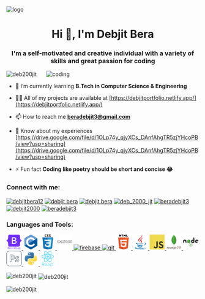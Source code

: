 ![logo](https://camo.githubusercontent.com/d4d171e3f6e6b87b7dc426c9deefd5f00f2d6fc48e4af63763709fd997bf64b2/68747470733a2f2f77616c6c70617065726163636573732e636f6d2f66756c6c2f353932373931312e676966)
<h1 align="center">Hi 👋, I'm Debjit Bera</h1>
<h3 align="center"> I'm a self-motivated and creative individual with a variety of skills and great passion for coding</h3>
<img align="right" alt="coding" width="400" src="https://user-images.githubusercontent.com/74038190/225813708-98b745f2-7d22-48cf-9150-083f1b00d6c9.gif">

<p align="left"> <img src="https://komarev.com/ghpvc/?username=deb200jit&label=Profile%20views&color=0e75b6&style=flat" alt="deb200jit" /> </p>

- 🌱 I’m currently learning **B.Tech in Computer Science & Engineering**

- 👨‍💻 All of my projects are available at [https://debjitportfolio.netlify.app/](https://debjitportfolio.netlify.app/)

- 📫 How to reach me **beradebjit3@gmail.com**

- 📄 Know about my experiences [https://drive.google.com/file/d/1OLp74y_qjyXCs_DAnfAhgTR5zjYHcoPB/view?usp=sharing](https://drive.google.com/file/d/1OLp74y_qjyXCs_DAnfAhgTR5zjYHcoPB/view?usp=sharing)

- ⚡ Fun fact **Coding like poetry should be short and concise 😂**

<h3 align="left">Connect with me:</h3>
<p align="left">
<a href="https://twitter.com/debjitbera12" target="blank"><img align="center" src="https://raw.githubusercontent.com/rahuldkjain/github-profile-readme-generator/master/src/images/icons/Social/twitter.svg" alt="debjitbera12" height="30" width="40" /></a>
<a href="https://linkedin.com/in/debjit bera" target="blank"><img align="center" src="https://raw.githubusercontent.com/rahuldkjain/github-profile-readme-generator/master/src/images/icons/Social/linked-in-alt.svg" alt="debjit bera" height="30" width="40" /></a>
<a href="https://fb.com/debjit bera" target="blank"><img align="center" src="https://raw.githubusercontent.com/rahuldkjain/github-profile-readme-generator/master/src/images/icons/Social/facebook.svg" alt="debjit bera" height="30" width="40" /></a>
<a href="https://instagram.com/deb_2000_jit" target="blank"><img align="center" src="https://raw.githubusercontent.com/rahuldkjain/github-profile-readme-generator/master/src/images/icons/Social/instagram.svg" alt="deb_2000_jit" height="30" width="40" /></a>
<a href="https://www.hackerrank.com/beradebjit3" target="blank"><img align="center" src="https://raw.githubusercontent.com/rahuldkjain/github-profile-readme-generator/master/src/images/icons/Social/hackerrank.svg" alt="beradebjit3" height="30" width="40" /></a>
<a href="https://www.leetcode.com/debjit2000" target="blank"><img align="center" src="https://raw.githubusercontent.com/rahuldkjain/github-profile-readme-generator/master/src/images/icons/Social/leet-code.svg" alt="debjit2000" height="30" width="40" /></a>
<a href="https://auth.geeksforgeeks.org/user/beradebjit3" target="blank"><img align="center" src="https://raw.githubusercontent.com/rahuldkjain/github-profile-readme-generator/master/src/images/icons/Social/geeks-for-geeks.svg" alt="beradebjit3" height="30" width="40" /></a>
</p>

<h3 align="left">Languages and Tools:</h3>
<p align="left"> <a href="https://getbootstrap.com" target="_blank" rel="noreferrer"> <img src="https://raw.githubusercontent.com/devicons/devicon/master/icons/bootstrap/bootstrap-plain-wordmark.svg" alt="bootstrap" width="40" height="40"/> </a> <a href="https://www.cprogramming.com/" target="_blank" rel="noreferrer"> <img src="https://raw.githubusercontent.com/devicons/devicon/master/icons/c/c-original.svg" alt="c" width="40" height="40"/> </a> <a href="https://www.w3schools.com/css/" target="_blank" rel="noreferrer"> <img src="https://raw.githubusercontent.com/devicons/devicon/master/icons/css3/css3-original-wordmark.svg" alt="css3" width="40" height="40"/> </a> <a href="https://expressjs.com" target="_blank" rel="noreferrer"> <img src="https://raw.githubusercontent.com/devicons/devicon/master/icons/express/express-original-wordmark.svg" alt="express" width="40" height="40"/> </a> <a href="https://firebase.google.com/" target="_blank" rel="noreferrer"> <img src="https://www.vectorlogo.zone/logos/firebase/firebase-icon.svg" alt="firebase" width="40" height="40"/> </a> <a href="https://git-scm.com/" target="_blank" rel="noreferrer"> <img src="https://www.vectorlogo.zone/logos/git-scm/git-scm-icon.svg" alt="git" width="40" height="40"/> </a> <a href="https://www.w3.org/html/" target="_blank" rel="noreferrer"> <img src="https://raw.githubusercontent.com/devicons/devicon/master/icons/html5/html5-original-wordmark.svg" alt="html5" width="40" height="40"/> </a> <a href="https://www.java.com" target="_blank" rel="noreferrer"> <img src="https://raw.githubusercontent.com/devicons/devicon/master/icons/java/java-original.svg" alt="java" width="40" height="40"/> </a> <a href="https://developer.mozilla.org/en-US/docs/Web/JavaScript" target="_blank" rel="noreferrer"> <img src="https://raw.githubusercontent.com/devicons/devicon/master/icons/javascript/javascript-original.svg" alt="javascript" width="40" height="40"/> </a> <a href="https://www.mongodb.com/" target="_blank" rel="noreferrer"> <img src="https://raw.githubusercontent.com/devicons/devicon/master/icons/mongodb/mongodb-original-wordmark.svg" alt="mongodb" width="40" height="40"/> </a> <a href="https://nodejs.org" target="_blank" rel="noreferrer"> <img src="https://raw.githubusercontent.com/devicons/devicon/master/icons/nodejs/nodejs-original-wordmark.svg" alt="nodejs" width="40" height="40"/> </a> <a href="https://www.photoshop.com/en" target="_blank" rel="noreferrer"> <img src="https://raw.githubusercontent.com/devicons/devicon/master/icons/photoshop/photoshop-line.svg" alt="photoshop" width="40" height="40"/> </a> <a href="https://www.python.org" target="_blank" rel="noreferrer"> <img src="https://raw.githubusercontent.com/devicons/devicon/master/icons/python/python-original.svg" alt="python" width="40" height="40"/> </a> <a href="https://reactjs.org/" target="_blank" rel="noreferrer"> <img src="https://raw.githubusercontent.com/devicons/devicon/master/icons/react/react-original-wordmark.svg" alt="react" width="40" height="40"/> </a> </p>

<p><img align="left" src="https://github-readme-stats.vercel.app/api/top-langs?username=deb200jit&show_icons=true&locale=en&layout=compact" alt="deb200jit" /></p>

<p>&nbsp;<img align="center" src="https://github-readme-stats.vercel.app/api?username=deb200jit&show_icons=true&locale=en" alt="deb200jit" /></p>

<p><img align="center" src="https://github-readme-streak-stats.herokuapp.com/?user=deb200jit&" alt="deb200jit" /></p>
